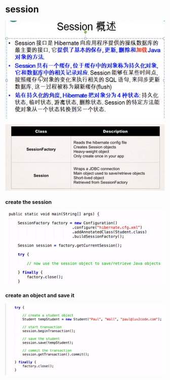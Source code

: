# session

![](../.gitbook/assets/image%20%2897%29.png)

![](../.gitbook/assets/image%20%2888%29.png)

### create the session

![](../.gitbook/assets/image%20%2873%29.png)

### create an object and save it

![](../.gitbook/assets/image%20%2883%29.png)


